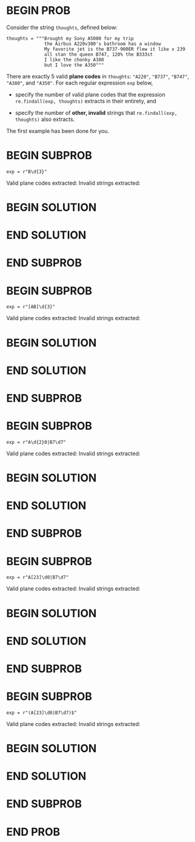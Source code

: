 # BEGIN PROB

Consider the string `thoughts`, defined below:

    thoughts = """Brought my Sony A5000 for my trip
                  the Airbus A220v300's bathroom has a window
                  My favorite jet is the B737-900ER flew it like x 239
                  all stan the queen B747, 120% the B333st
                  I like the chonky A380
                  but I love the A350"""

There are exactly 5 valid **plane codes** in `thoughts`: `"A220"`,
`"B737"`, `"B747"`, `"A380"`, and `"A350"`. For each regular expression
`exp` below,

-   specify the number of valid plane codes that the expression
    `re.findall(exp, thoughts)` extracts in their entirety, and

-   specify the number of **other, invalid** strings that
    `re.findall(exp, thoughts)` also extracts.

The first example has been done for you.

# BEGIN SUBPROB

`exp = r"B\d{3}"`

Valid plane codes extracted: Invalid strings extracted:

# BEGIN SOLUTION

# END SOLUTION

# END SUBPROB

# BEGIN SUBPROB

`exp = r"[AB]\d{3}"`

Valid plane codes extracted: Invalid strings extracted:

# BEGIN SOLUTION

# END SOLUTION

# END SUBPROB

# BEGIN SUBPROB

`exp = r"A\d{2}0|B7\d7"`

Valid plane codes extracted: Invalid strings extracted:

# BEGIN SOLUTION

# END SOLUTION

# END SUBPROB

# BEGIN SUBPROB

`exp = r"A[23]\d0|B7\d7"`

Valid plane codes extracted: Invalid strings extracted:

# BEGIN SOLUTION

# END SOLUTION

# END SUBPROB

# BEGIN SUBPROB

`exp = r"(A[23]\d0|B7\d7)$"`

Valid plane codes extracted: Invalid strings extracted:

# BEGIN SOLUTION

# END SOLUTION

# END SUBPROB

# END PROB
